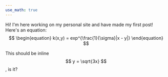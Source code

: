 ```yaml
---
use_math: true
---
```


Hi! I'm here working on my personal site and have made my first post!
Here's an equation:
$$ 
\begin{equation}
	k(x,y) = exp^{\frac{1}{\sigma}|x - y|} 
\end{equation}
$$

This should be inline $$ y = \sqrt{3x} $$, is it?
